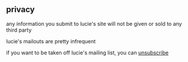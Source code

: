 ## privacy

any information you submit to lucie's site will not be given or
sold to any third party

lucie's mailouts are pretty infrequent

if you want to be taken off lucie's mailing list, you can
[unsubscribe][8]

  [8]: ?p=forms/unsubscribe
